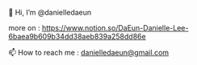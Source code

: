 👋 Hi, I’m @danielledaeun

more on : https://www.notion.so/DaEun-Danielle-Lee-6baea9b609b34dd38aeb839a258dd86e

📫 How to reach me : danielledaeun@gmail.com

